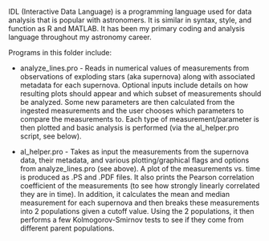 IDL (Interactive Data Language) is a programming language used for data analysis that is popular with astronomers. 
It is similar in syntax, style, and function as R and MATLAB. 
It has been my primary coding and analysis language throughout my astronomy career.

Programs in this folder include:
- analyze_lines.pro - Reads in numerical values of measurements from observations of exploding stars (aka supernova) along with associated metadata for each supernova. Optional inputs include details on how resulting plots should appear and which subset of measurements should be analyzed. Some new parameters are then calculated from the ingested measurements and the user chooses which parameters to compare the measurements to. Each type of measurement/parameter is then plotted and basic analysis is performed (via the al_helper.pro script, see below).

- al_helper.pro - Takes as input the measurements from the supernova data, their metadata, and various plotting/graphical flags and options from analyze_lines.pro (see above). A plot of the measurements vs. time is produced as .PS and .PDF files. It also prints the Pearson correlation coefficient of the measurements (to see how strongly linearly correlated they are in time). In addition, it calculates the mean and median measurement for each supernova and then breaks these measurements into 2 populations given a cutoff value.
Using the 2 populations, it then performs a few Kolmogorov-Smirnov tests to see if they come from different parent populations.
